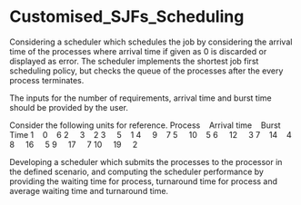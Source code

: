 # Customised_SJFs_Scheduling

Considering a scheduler which schedules the job by considering the arrival time of the processes where arrival time if given as 0 is discarded or displayed as error. The scheduler implements the shortest job first scheduling policy, but checks the queue of the processes after the every process terminates.

The inputs for the number of requirements, arrival time and burst time should be provided by the user.

Consider the following units for reference.
Process    Arrival time    Burst Time
1   		           0   		 6
2    		           3   		 2
3    		           5   		 1
4    		           9   		 7
5    		          10   		 5
6    		          12    	 3
7   		          14   		 4
8    		          16    	 5
9    		          17    	 7
10    		        19    	 2

Developing a scheduler which submits the processes to the processor in the defined scenario, and computing the scheduler performance by providing the waiting time for process, turnaround time for process and average waiting time and turnaround time.
